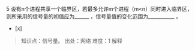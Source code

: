 5
设有n个进程共享一个临界区，若最多允许m个进程（m<n）同时进入临界区，则所采用的信号量的初值应为______ ，信号量值的变化范围为___________
。
- [x]  

> 知识点：信号量。
> 出处：网络
> 难度：1
> 解释
